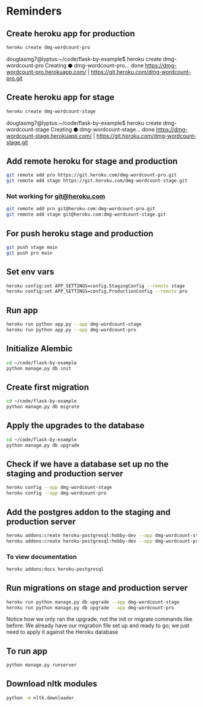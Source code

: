 # Reminders

## Create heroku app for production
``` bash
heroku create dmg-wordcount-pro
```
douglasmg7@lyptus:~/code/flask-by-example$ heroku create dmg-wordcount-pro
Creating ⬢ dmg-wordcount-pro... done
https://dmg-wordcount-pro.herokuapp.com/ | https://git.heroku.com/dmg-wordcount-pro.git

## Create heroku app for stage
``` bash
heroku create dmg-wordcount-stage
```
douglasmg7@lyptus:~/code/flask-by-example$ heroku create dmg-wordcount-stage
Creating ⬢ dmg-wordcount-stage... done
https://dmg-wordcount-stage.herokuapp.com/ | https://git.heroku.com/dmg-wordcount-stage.git

## Add remote heroku for stage and production
``` bash
git remote add pro https://git.heroku.com/dmg-wordcount-pro.git
git remote add stage https://git.heroku.com/dmg-wordcount-stage.git
```

### Not working for git@heroku.com
``` bash
git remote add pro git@heroku.com:dmg-wordcount-pro.git
git remote add stage git@heroku.com:dmg-wordcount-stage.git
```

## For push heroku stage and production
``` bash
git push stage main
git push pro main
```

## Set env vars
``` bash
heroku config:set APP_SETTINGS=config.StagingConfig --remote stage
heroku config:set APP_SETTINGS=config.ProductionConfig --remote pro
``` 

## Run app
``` bash
heroku run python app.py --app dmg-wordcount-stage
heroku run python app.py --app dmg-wordcount-pro
```

## Initialize Alembic
``` bash
cd ~/code/flask-by-example
python manage.py db init
```

## Create first migration
``` bash
cd ~/code/flask-by-example
python manage.py db migrate
```

## Apply the upgrades to the database
``` bash
cd ~/code/flask-by-example
python manage.py db upgrade
```

## Check if we have a database set up no the staging and production server
``` bash
heroku config --app dmg-wordcount-stage
heroku config --app dmg-wordcount-pro
```

## Add the postgres addon to the staging and production server
``` bash
heroku addons:create heroku-postgresql:hobby-dev --app dmg-wordcount-stage
heroku addons:create heroku-postgresql:hobby-dev --app dmg-wordcount-pro
```
### To view documentation
``` bash
heroku addons:docs heroku-postgresql
```

## Run migrations on stage and production server
``` bash
heroku run python manage.py db upgrade --app dmg-wordcount-stage
heroku run python manage.py db upgrade --app dmg-wordcount-pro
```
Notice how we only ran the upgrade, not the init or migrate commands like before. We already have our migration file set up and ready to go; we just need to apply it against the Heroku database

## To run app
``` bash
python manage.py runserver
```

## Download nltk modules
``` bash
python -m nltk.downloader
```
